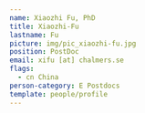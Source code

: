 ```yaml
---
name: Xiaozhi Fu, PhD
title: Xiaozhi-Fu
lastname: Fu
picture: img/pic_xiaozhi-fu.jpg
position: PostDoc
email: xifu [at] chalmers.se
flags:
  - cn China
person-category: E Postdocs
template: people/profile
---
```

